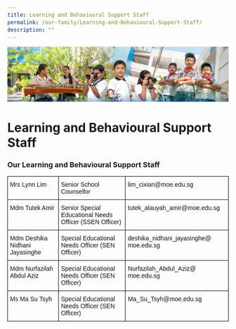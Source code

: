 ```yaml
---
title: Learning and Behavioural Support Staff
permalink: /our-family/Learning-and-Behavioural-Support-Staff/
description: ""
---
```

![](/images/AboutUs.jpg)

Learning and Behavioural Support Staff
======================================

### **Our Learning and Behavioural Support Staff**

<style type="text/css">
.tg  {border-collapse:collapse;border-spacing:0;}
.tg td{border-color:black;border-style:solid;border-width:1px;font-family:Arial, sans-serif;font-size:14px;
  overflow:hidden;padding:10px 5px;word-break:normal;}
.tg th{border-color:black;border-style:solid;border-width:1px;font-family:Arial, sans-serif;font-size:14px;
  font-weight:normal;overflow:hidden;padding:10px 5px;word-break:normal;}
.tg .tg-kk00{color:#121212;text-align:left;vertical-align:top}
</style>
<table class="tg">
<thead>
  <tr>
    <th class="tg-kk00">Mrs Lynn Lim<br><br></th>
    <th class="tg-kk00">Senior School Counsellor</th>
    <th class="tg-kk00">lim_cixian@moe.edu.sg</th>
  </tr>
</thead>
<tbody>
  <tr>
    <td class="tg-kk00">Mdm Tutek Amir</td>
    <td class="tg-kk00">Senior Special Educational Needs Officer (SSEN Officer)</td>
    <td class="tg-kk00">tutek_alauyah_amir@moe.edu.sg</td>
  </tr>
  <tr>
    <td class="tg-kk00">Mdm Deshika Nidhani Jayasinghe</td>
    <td class="tg-kk00">Special Educational Needs Officer (SEN Officer)</td>
    <td class="tg-kk00">deshika_nidhani_jayasinghe@ moe.edu.sg</td>
  </tr>
  <tr>
    <td class="tg-kk00">Mdm Nurfazilah Abdul Aziz</td>
    <td class="tg-kk00">Special Educational Needs Officer (SEN Officer)</td>
    <td class="tg-kk00">Nurfazilah_Abdul_Aziz@ moe.edu.sg</td>
  </tr>
  <tr>
    <td class="tg-kk00">Ms Ma Su Tsyh</td>
    <td class="tg-kk00">Special Educational Needs Officer (SEN Officer)</td>
    <td class="tg-kk00">Ma_Su_Tsyh@moe.edu.sg</td>
  </tr>
</tbody>
</table>